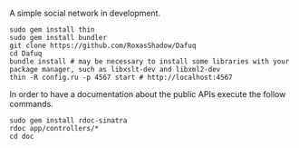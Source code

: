 A simple social network in development.

```
sudo gem install thin
sudo gem install bundler
git clone https://github.com/RoxasShadow/Dafuq
cd Dafuq
bundle install # may be necessary to install some libraries with your package manager, such as libxslt-dev and libxml2-dev
thin -R config.ru -p 4567 start # http://localhost:4567
```

In order to have a documentation about the public APIs execute the follow commands.

```
sudo gem install rdoc-sinatra
rdoc app/controllers/*
cd doc
```
